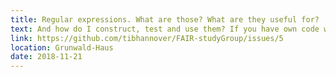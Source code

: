 ```yaml
---
title: Regular expressions. What are those? What are they useful for?
text: And how do I construct, test and use them? If you have own code with regular expressions, bring it and we'll try to find edge-cases of them matching false positives or not matching false negatives.
link: https://github.com/tibhannover/FAIR-studyGroup/issues/5
location: Grunwald-Haus
date: 2018-11-21
---
```

